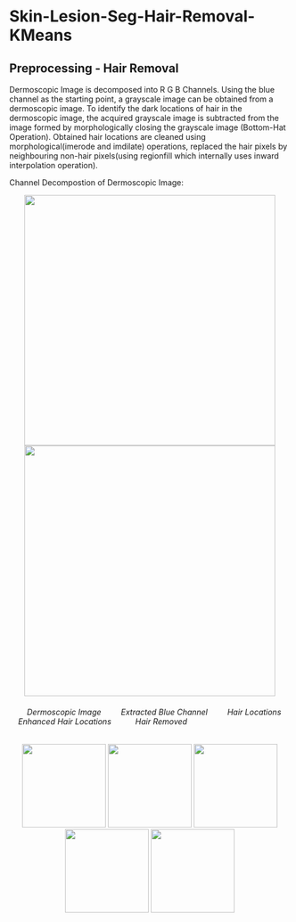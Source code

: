 # Skin-Lesion-Seg-Hair-Removal-KMeans

## Preprocessing - Hair Removal
Dermoscopic Image is decomposed into R G B Channels. Using the blue channel as the starting point, a grayscale image can be obtained from a dermoscopic image. To identify the dark locations of hair in the dermoscopic image, the acquired grayscale image is subtracted from the image formed by morphologically closing the grayscale image (Bottom-Hat Operation). Obtained hair locations are cleaned using morphological(imerode and imdilate) operations, replaced the hair pixels by neighbouring non-hair pixels(using regionfill which internally uses inward interpolation operation).

Channel Decompostion of Dermoscopic Image:
<p align="center">
  <img src="https://user-images.githubusercontent.com/63542593/123533924-e8ddfc00-d736-11eb-87d0-5d5815128116.png" width="450">
  <img src="https://user-images.githubusercontent.com/63542593/123533923-e7accf00-d736-11eb-90d6-dadeeec6ed0b.png" width="450">
  </p>
  
###### &nbsp; &nbsp; &nbsp; &nbsp;  Dermoscopic Image &nbsp; &nbsp; &nbsp; &nbsp; Extracted Blue Channel &nbsp; &nbsp; &nbsp; &nbsp; Hair Locations &nbsp; &nbsp; &nbsp; &nbsp; Enhanced Hair Locations &nbsp; &nbsp; &nbsp; &nbsp; &nbsp; Hair Removed  
<p align="center">
  <img src="https://user-images.githubusercontent.com/63542593/123533611-62c0b600-d734-11eb-813e-4bab8c88adf4.png" width="150">
  <img src="https://user-images.githubusercontent.com/63542593/123533614-66543d00-d734-11eb-8834-86c2f286bda1.png" width="150">
  <img src="https://user-images.githubusercontent.com/63542593/123533616-681e0080-d734-11eb-99d0-7b031268abd3.png" width="150">
  <img src="https://user-images.githubusercontent.com/63542593/123533618-6b18f100-d734-11eb-88d9-ef5322231fac.png" width="150">
  <img src="https://user-images.githubusercontent.com/63542593/123533623-6eac7800-d734-11eb-8c63-00cae3c2df1a.png" width="150">
</p>
